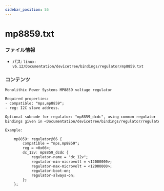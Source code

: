 ```yaml
---
sidebar_position: 55
---
```

# mp8859.txt

### ファイル情報

- パス: `linux-v6.12/Documentation/devicetree/bindings/regulator/mp8859.txt`

### コンテンツ

```txt
Monolithic Power Systems MP8859 voltage regulator

Required properties:
- compatible: "mps,mp8859";
- reg: I2C slave address.

Optional subnode for regulator: "mp8859_dcdc", using common regulator
bindings given in <Documentation/devicetree/bindings/regulator/regulator.txt>.

Example:

	mp8859: regulator@66 {
		compatible = "mps,mp8859";
		reg = <0x66>;
		dc_12v: mp8859_dcdc {
			regulator-name = "dc_12v";
			regulator-min-microvolt = <12000000>;
			regulator-max-microvolt = <12000000>;
			regulator-boot-on;
			regulator-always-on;
		};
	};

```
